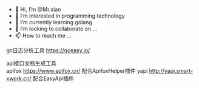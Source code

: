 - 👋 Hi, I’m @Mr.xiao
- 👀 I’m interested in programming technology
- 🌱 I’m currently learning golang
- 💞️ I’m looking to collaborate on ...
- 📫 How to reach me ...

<!---
f448691535/f448691535 is a ✨ special ✨ repository because its `README.md` (this file) appears on your GitHub profile.
You can click the Preview link to take a look at your changes.
--->
gc日志分析工具 https://gceasy.io/

api接口文档生成工具  
apifox https://www.apifox.cn/  配合ApifoxHelper插件
yapi http://yapi.smart-xwork.cn/  配合EasyApi插件
